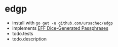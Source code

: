 # edgp

- install with `go get -u github.com/ursachec/edgp`
- implements [EFF Dice-Generated Passphrases](https://www.eff.org/dice)
- todo.tests
- todo.description

